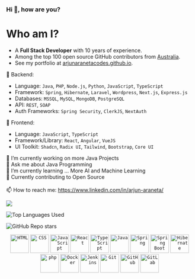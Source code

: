 ### Hi 👋, how are you?

# Who am I?
* A **Full Stack Developer** with 10 years of experience.
* Among the top 100 open source GitHub contributors from [Australia](https://github.com/gayanvoice/top-github-users/blob/main/markdown/public_contributions/australia.md).
* See my portfolio at [arjunaranetacodes.github.io](https://arjunaranetacodes.github.io/portfolio/).

📜 Backend:

* Language: `Java`, `PHP`, `Node.js`, `Python`, `JavaScript`, `TypeScript` 
* Framework: `Spring`, `Hibernate`, `Laravel`, `Wordpress`, `Next.js`, `Express.js`
* Databases: `MSSQL`, `MySQL`, `MongoDB`, `PostgreSQL`
* API: `REST`, `SOAP`
* Auth Frameworks: `Spring Security`, `ClerkJS`, `NextAuth`
  
🔭 Frontend:

* Language: `JavaScript`, `TypeScript`
* Framework/Library: `React`, `Angular`, `VueJS`
* UI Toolkit: `Shadcn`, `Radix UI`, `Tailwind`, `Bootstrap`, `Core UI`

📜 I’m currently working on more Java Projects <br/>
💬 Ask me about Java Programming <br/>
🌱 I’m currently learning ... More AI and Machine Learning <br/>
👯 Currently contributing to Open Source <br/>
<br/>
📫 How to reach me: https://www.linkedin.com/in/arjun-araneta/

![](https://komarev.com/ghpvc/?username=ArjunAranetaCodes)

![Top Languages Used](https://github-readme-stats.vercel.app/api/top-langs/?username=ArjunAranetaCodes&hide=css,scss,html&theme=tokyonight)

![GitHub Repo stars](https://img.shields.io/github/stars/ArjunAranetaCodes/MoreCodes-Youtube?style=social)


<div align="center">
	<code><img width="50" src="https://user-images.githubusercontent.com/25181517/192158954-f88b5814-d510-4564-b285-dff7d6400dad.png" alt="HTML" title="HTML"/></code>
	<code><img width="50" src="https://user-images.githubusercontent.com/25181517/183898674-75a4a1b1-f960-4ea9-abcb-637170a00a75.png" alt="CSS" title="CSS"/></code>
	<code><img width="50" src="https://user-images.githubusercontent.com/25181517/117447155-6a868a00-af3d-11eb-9cfe-245df15c9f3f.png" alt="JavaScript" title="JavaScript"/></code>
	<code><img width="50" src="https://user-images.githubusercontent.com/25181517/183897015-94a058a6-b86e-4e42-a37f-bf92061753e5.png" alt="React" title="React"/></code>
	<code><img width="50" src="https://user-images.githubusercontent.com/25181517/183890598-19a0ac2d-e88a-4005-a8df-1ee36782fde1.png" alt="TypeScript" title="TypeScript"/></code>
	<code><img width="50" src="https://user-images.githubusercontent.com/25181517/117201156-9a724800-adec-11eb-9a9d-3cd0f67da4bc.png" alt="Java" title="Java"/></code>
	<code><img width="50" src="https://user-images.githubusercontent.com/25181517/117201470-f6d56780-adec-11eb-8f7c-e70e376cfd07.png" alt="Spring" title="Spring"/></code>
	<code><img width="50" src="https://user-images.githubusercontent.com/25181517/183891303-41f257f8-6b3d-487c-aa56-c497b880d0fb.png" alt="Spring Boot" title="Spring Boot"/></code>
	<code><img width="50" src="https://user-images.githubusercontent.com/25181517/117207493-49665200-adf4-11eb-808e-a9c0fcc2a0a0.png" alt="Hibernate" title="Hibernate"/></code>
	<code><img width="50" src="https://user-images.githubusercontent.com/25181517/183570228-6a040b9f-3ddf-47a2-a201-743121dac664.png" alt="php" title="php"/></code>
	<code><img width="50" src="https://user-images.githubusercontent.com/25181517/117207330-263ba280-adf4-11eb-9b97-0ac5b40bc3be.png" alt="Docker" title="Docker"/></code>
	<code><img width="50" src="https://user-images.githubusercontent.com/25181517/179090274-733373ef-3b59-4f28-9ecb-244bea700932.png" alt="Jenkins" title="Jenkins"/></code>
	<code><img width="50" src="https://user-images.githubusercontent.com/25181517/192108372-f71d70ac-7ae6-4c0d-8395-51d8870c2ef0.png" alt="Git" title="Git"/></code>
	<code><img width="50" src="https://user-images.githubusercontent.com/25181517/192108374-8da61ba1-99ec-41d7-80b8-fb2f7c0a4948.png" alt="GitHub" title="GitHub"/></code>
	<code><img width="50" src="https://user-images.githubusercontent.com/25181517/192108376-c675d39b-90f6-4073-bde6-5a9291644657.png" alt="GitLab" title="GitLab"/></code>
</div>

<!--
**ArjunAranetaCodes/ArjunAranetaCodes** is a ✨ _special_ ✨ repository because its `README.md` (this file) appears on your GitHub profile.

Here are some ideas to get you started:

- 🔭 I’m currently working on ...
- 🌱 I’m currently learning ...
- 👯 I’m looking to collaborate on ...
- 🤔 I’m looking for help with ...
- 💬 Ask me about ...
- 📫 How to reach me: ...
- 😄 Pronouns: ...
- ⚡ Fun fact: ...
-->
